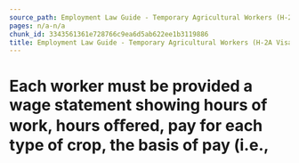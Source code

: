 ```yaml
---
source_path: Employment Law Guide - Temporary Agricultural Workers (H-2A Visas).md
pages: n/a-n/a
chunk_id: 3343561361e728766c9ea6d5ab622ee1b3119886
title: Employment Law Guide - Temporary Agricultural Workers (H-2A Visas)
---
```

# Each worker must be provided a wage statement showing hours of work, hours oﬀered, pay for each type of crop, the basis of pay (i.e.,
